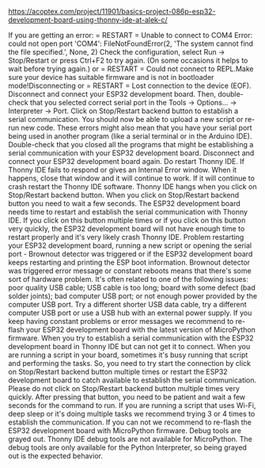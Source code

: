 https://acoptex.com/project/11901/basics-project-086p-esp32-development-board-using-thonny-ide-at-alek-c/


If you are getting an error: = RESTART = Unable to connect to COM4 Error: could not open port 'COM4': FileNotFoundError(2, 'The system cannot find the file specified.', None, 2) Check the configuration, select Run -> Stop/Restart or press Ctrl+F2 to try again. (On some occasions it helps to wait before trying again.) or = RESTART = Could not connect to REPL.Make sure your device has suitable firmware and is not in bootloader mode!Disconnecting or = RESTART = Lost connection to the device (EOF). Disconnect and connect your ESP32 development board. Then, double-check that you selected correct serial port in the Tools -> Options... -> Interpreter -> Port. Click on Stop/Restart backend button to establish a serial communication. You should now be able to upload a new script or re-run new code. These errors might also mean that you have your serial port being used in another program (like a serial terminal or in the Arduino IDE). Double-check that you closed all the programs that might be establishing a serial communication with your ESP32 development board. Disconnect and connect your ESP32 development board again. Do restart Thonny IDE.
If Thonny IDE fails to respond or gives an Internal Error window. When it happens, close that window and it will continue to work. If it will continue to crash restart the Thonny IDE software.
Thonny IDE hangs when you click on Stop/Restart backend button. When you click on Stop/Restart backend button you need to wait a few seconds. The ESP32 development board needs time to restart and establish the serial communication with Thonny IDE. If you click on this button multiple times or if you click on this button very quickly, the ESP32 development board will not have enough time to restart properly and it's very likely crash Thonny IDE.
Problem restarting your ESP32 development board, running a new script or opening the serial port - Brownout detector was triggered or if the ESP32 development board keeps restarting and printing the ESP boot information. Brownout detector was triggered error message or constant reboots  means that there's some sort of hardware problem. It's often related to one of the following issues: poor quality USB cable; USB cable is too long; board with some defect (bad solder joints); bad computer USB port; or not enough power provided by the computer USB port. Try a different shorter USB data cable, try a different computer USB port or use a USB hub with an external power supply. If you keep having constant problems or error messages we recommend to re-flash your ESP32 development board with the latest version of MicroPython firmware.
When you try to establish a serial communication with the ESP32 development board in Thonny IDE but can not get it to connect. When you are running a script in your board, sometimes it's busy running that script and performing the tasks. So, you need to try start the connection by click on Stop/Restart backend button multiple times or restart the ESP32 development board to catch available to establish the serial communication. Please  do not click on Stop/Restart backend button multiple times very quickly. After pressing that button, you need to be patient and wait a few seconds for the command to run. If you are running a script that uses Wi-Fi, deep sleep or it's doing multiple tasks we recommend trying 3 or 4 times to establish the communication. If you can not we recommend to re-flash the ESP32 development board with MicroPython firmware.
Debug tools are grayed out. Thonny IDE debug tools are not available for MicroPython. The debug tools are only available for the Python Interpreter, so being grayed out is the expected behavior. 
